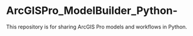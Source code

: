 # ArcGISPro_ModelBuilder_Python-
This repository is for sharing ArcGIS Pro models and workflows in Python.
